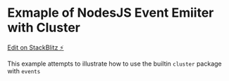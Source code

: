 # Exmaple of NodesJS Event Emiiter with Cluster

[Edit on StackBlitz ⚡️](https://stackblitz.com/edit/node-vlw5u3)

This example attempts to illustrate how to use the builtin `cluster` package with `events`
